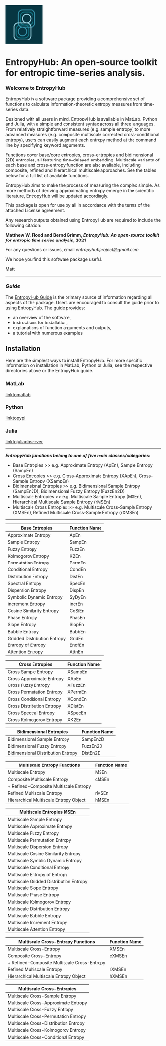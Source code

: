 <img  width="120" src="https://github.com/MattWillFlood/EntropyHub/blob/main/Graphics/EntropyHub_profiler2.png">

# EntropyHub: An open-source toolkit for entropic time-series analysis. 


### Welcome to EntropyHub.

EntropyHub is a software package providing a comprehensive set of functions to calculate information-theoretic entropy measures from time-series data.

Designed with all users in mind, EntropyHub is available in MatLab, Python and Julia, with a simple and consistent syntax across all three languages.
From relatively straightforward measures (e.g. sample entropy) to more advanced measures (e.g. composite multiscale corrected cross-conditional entropy), users can easily augment each entropy method at the command line by specifiying keyword arguments. 

Functions cover base/core entropies, cross-entropies and bidimensional [2D] entropies, all featuring time-delayed embedding. 
Multiscale variants of each base and cross-entropy function are also avaliable, including composite, refined and hierarchical multiscale approaches.
See the tables below for a full list of available functions.

EntropyHub aims to make the process of measuring the complex simple. 
As more methods of deriving approximating entropy emerge in the scientific literature, EntropyHub will be updated accordingly.

This package is open for use by all in accordance with the terms of the attached License agreement.

Any research outputs obtained using EntropyHub are required to include the following citation:

  **Matthew W. Flood and Bernd Grimm,   _EntropyHub: An open-source toolkit for entropic time series analysis_, 2021**


For any questions or issues, email _entropyhubproject@gmail.com_


We hope you find this software package useful.

Matt


 ---------------------------------------------------------- 
### _Guide_
The [EntropyHub Guide](https://github.com/MattWillFlood/EntropyHub/) is the primary source of information regarding all aspects of the package.
Users are encouraged to consult the guide prior to using EntropyHub.
The guide provides:
* an overview of the software,
* instructions for installation, 
* explanations of function arguments and outputs, 
* a tutorial with numerous examples 


## Installation

Here are the simplest ways to install EntropyHub.
For more specific information on installation in MatLab, Python or Julia, see the respective directories above or the EntropyHub guide.


### MatLab
[linktomatlab](https://www.mathworks.com)

### Python
[linktopypi](https://www.pypi.com)

### Julia
[linktojuliaobserver](https://www.julialang.com)

----------------------------------------------------------

**_EntropyHub functions belong to one of five main classes/categories:_**
* Base Entropies             >>  e.g. Approximate Entropy (ApEn), Sample Entropy (SampEn)
* Cross Entropies            >>  e.g. Cross-Approximate Entropy (XApEn), Cross-Sample Entropy (XSampEn)
* Bidimensional Entropies    >>  e.g. Bidimensional Sample Entropy (SampEn2D), Bidimensional Fuzzy Entropy (FuzzEn2D)
* Multiscale Entropies       >>  e.g. Multiscale Sample Entropy (MSEn),  Hierarchical Multiscale Sample Entropy (rMSEn)
* Multiscale Cross Entropies >>  e.g. Multiscale Cross-Sample Entropy (XMSEn),  Refined Multiscale Cross-Sample Entropy (rXMSEn)

----------------------------------------------------------



Base Entropies                                        |	Function Name	
------------------------------------------------------|------------------
Approximate Entropy                             	  |	ApEn
Sample Entropy                                		  |	SampEn
Fuzzy Entropy                                 		  |	FuzzEn
Kolmogorov Entropy                            		  |	K2En
Permutation Entropy                           		  |	PermEn
Conditional Entropy                            		  |	CondEn
Distribution Entropy                           		  |	DistEn
Spectral Entropy                               		  |	SpecEn
Dispersion Entropy                             		  |	DispEn
Symbolic Dynamic Entropy                           	  |	SyDyEn
Increment Entropy                                  	  |	IncrEn
Cosine Similarity Entropy                          	  |	CoSiEn
Phase Entropy                                         |	PhasEn
Slope Entropy                                      	  |	SlopEn
Bubble Entropy                                    		  |	BubbEn
Gridded Distribution Entropy                          |	GridEn
Entropy of Entropy                            	       |	EnofEn
Attention Entropy                                     |	AttnEn


Cross Entropies                                       |	Function Name
------------------------------------------------------|------------------
Cross Sample Entropy                                  |	XSampEn
Cross Approximate Entropy                             |	XApEn
Cross Fuzzy Entropy                                   |	XFuzzEn
Cross Permutation Entropy                             |	XPermEn
Cross Conditional Entropy                             |	XCondEn
Cross Distribution Entropy                            |	XDistEn
Cross Spectral Entropy                             	  |	XSpecEn
Cross Kolmogorov Entropy                              |	XK2En
	

Bidimensional Entropies                              |	Function Name
------------------------------------------------------|------------------
Bidimensional Sample Entropy                         |	SampEn2D
Bidimensional Fuzzy Entropy                          |	FuzzEn2D
Bidimensional Distribution Entropy                   |	DistEn2D
	

Multiscale Entropy Functions                          | Function Name
------------------------------------------------------|------------------
Multiscale Entropy                                    | MSEn
Composite Multiscale Entropy                          | cMSEn
+ Refined-Composite Multiscale Entropy                | 
Refined Multiscale Entropy                            | rMSEn
Hierarchical Multiscale Entropy Object                | hMSEn


Multiscale Entropies	MSEn                          |	
------------------------------------------------------|
Multiscale Sample Entropy                             |	
Multiscale Approximate Entropy                        |	
Multiscale Fuzzy Entropy                              |	
Multiscale Permutation Entropy                        |	
Multiscale Dispersion Entropy                         |	
Multiscale Cosine Similarity Entropy                  |	
Multiscale Symblic Dynamic Entropy                    |	
Multiscale Conditional Entropy                        |	    
Multiscale Entropy of Entropy                         | 
Multiscale Gridded Distribution Entropy               |	
Multiscale Slope Entropy                              |
Multiscale Phase Entropy                              |		
Multiscale Kolmogorov Entropy                         |	
Multiscale Distribution Entropy                       |		
Multiscale Bubble Entropy                             |	
Multiscale Increment Entropy                          |	
Multiscale Attention Entropy                          |	
	

Multiscale Cross-Entropy Functions                    | Function Name
------------------------------------------------------|------------------
Multiscale Cross-Entropy                              |   XMSEn
Composite Cross-Entropy                               |   cXMSEn
+ Refined-Composite Multiscale Cross-Entropy          |   
Refined Multiscale Entropy                            |   rXMSEn
Hierarchical Multiscale Entropy Object                |   hXMSEn


Multiscale Cross-Entropies                            |	
------------------------------------------------------|
Multiscale Cross-Sample Entropy                       |	
Multiscale Cross-Approximate Entropy                  |	
Multiscale Cross-Fuzzy Entropy                        |	
Multiscale Cross-Permutation Entropy                  |	    
Multiscale Cross-Distribution Entropy                 |	
Multiscale Cross-Kolmogorov Entropy                   | 
Multiscale Cross-Conditional Entropy                  |	

